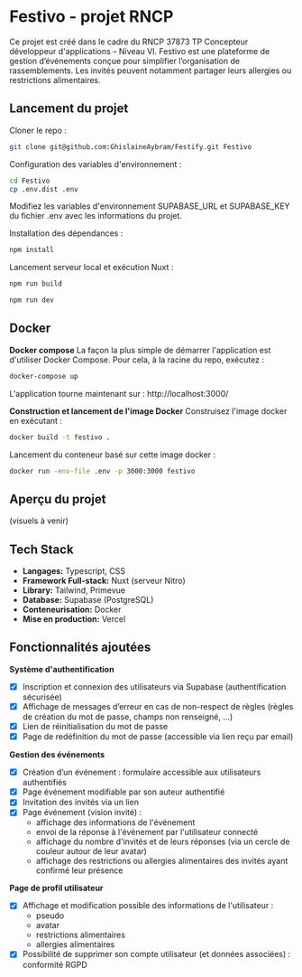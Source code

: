 # Festivo - projet RNCP

Ce projet est créé dans le cadre du RNCP 37873 TP Concepteur développeur d'applications – Niveau VI.
Festivo est une plateforme de gestion d’événements conçue pour simplifier l’organisation de rassemblements. Les invités peuvent notamment partager leurs allergies ou restrictions alimentaires.

## Lancement du projet

Cloner le repo :

```bash
git clone git@github.com:GhislaineAybram/Festify.git Festivo
```

Configuration des variables d'environnement :
```bash
cd Festivo
cp .env.dist .env
```
Modifiez les variables d'environnement SUPABASE_URL et SUPABASE_KEY du fichier .env avec les informations du projet.

Installation des dépendances :

```bash
npm install
```

Lancement serveur local et exécution Nuxt :

```bash
npm run build
```

```bash
npm run dev
```


## Docker
**Docker compose**
La façon la plus simple de démarrer l'application est d'utiliser Docker Compose. Pour cela, à la racine du repo, exécutez :
```bash
docker-compose up
```
L'application tourne maintenant sur : http://localhost:3000/

**Construction et lancement de l'image Docker**
Construisez l'image docker en exécutant :
```bash
docker build -t festivo .
```

Lancement du conteneur basé sur cette image docker : 
```bash
docker run -env-file .env -p 3000:3000 festivo
```

## Aperçu du projet

(visuels à venir)

## Tech Stack

- **Langages:** Typescript, CSS
- **Framework Full-stack:** Nuxt (serveur Nitro)
- **Library:** Tailwind, Primevue
- **Database:** Supabase (PostgreSQL)
- **Conteneurisation:** Docker
- **Mise en production:** Vercel

## Fonctionnalités ajoutées

**Système d'authentification**
- [X] Inscription et connexion des utilisateurs via Supabase (authentification sécurisée)
- [X] Affichage de messages d’erreur en cas de non-respect de règles (règles de création du mot de passe, champs non renseigné, …)
- [X] Lien de réinitialisation du mot de passe
- [X] Page de redéfinition du mot de passe (accessible via lien reçu par email)

**Gestion des événements**
- [X] Création d’un événement : formulaire accessible aux utilisateurs authentifiés
- [X] Page événement modifiable par son auteur authentifié
- [X] Invitation des invités via un lien
- [X] Page événement (vision invité) :
  - affichage des informations de l'événement
  - envoi de la réponse à l'événement par l'utilisateur connecté
  - affichage du nombre d'invités et de leurs réponses (via un cercle de couleur autour de leur avatar)
  - affichage des restrictions ou allergies alimentaires des invités ayant confirmé leur présence

**Page de profil utilisateur**
- [X] Affichage et modification possible des informations de l'utilisateur :
  - pseudo
  - avatar
  - restrictions alimentaires
  - allergies alimentaires
- [X] Possibilité de supprimer son compte utilisateur (et données associées) : conformité RGPD
